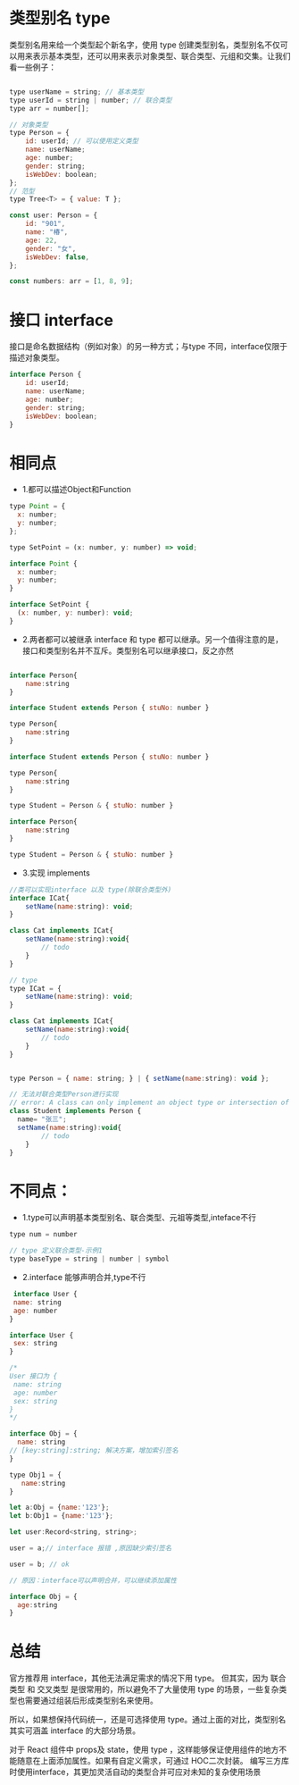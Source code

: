 # 类型别名 type

类型别名用来给一个类型起个新名字，使用 type 创建类型别名，类型别名不仅可以用来表示基本类型，还可以用来表示对象类型、联合类型、元组和交集。让我们看一些例子：

```javascript

type userName = string; // 基本类型
type userId = string | number; // 联合类型
type arr = number[]; 

// 对象类型
type Person = {
    id: userId; // 可以使用定义类型
    name: userName;
    age: number;
    gender: string;
    isWebDev: boolean;
};
// 范型
type Tree<T> = { value: T };

const user: Person = {
    id: "901",
    name: "椿",
    age: 22,
    gender: "女",
    isWebDev: false,
};

const numbers: arr = [1, 8, 9];
```


# 接口 interface

接口是命名数据结构（例如对象）的另一种方式；与type 不同，interface仅限于描述对象类型。

```javascript
interface Person {
    id: userId;
    name: userName;
    age: number;
    gender: string;
    isWebDev: boolean;
}
```

# 相同点
- 1.都可以描述Object和Function

```javascript
type Point = {
  x: number;
  y: number;
};

type SetPoint = (x: number, y: number) => void;
```

```javascript
interface Point {
  x: number;
  y: number;
}

interface SetPoint {
  (x: number, y: number): void;
}
```

- 2.两者都可以被继承
interface 和  type 都可以继承。另一个值得注意的是，接口和类型别名并不互斥。类型别名可以继承接口，反之亦然


```javascript

interface Person{
    name:string
}

interface Student extends Person { stuNo: number }

type Person{
    name:string
}

interface Student extends Person { stuNo: number }
```

```javascript
type Person{
    name:string
}

type Student = Person & { stuNo: number }

interface Person{
    name:string
}

type Student = Person & { stuNo: number }
```

- 3.实现 implements

```javascript
//类可以实现interface 以及 type(除联合类型外)
interface ICat{
    setName(name:string): void;
}

class Cat implements ICat{
    setName(name:string):void{
        // todo
    }
}

// type 
type ICat = {
    setName(name:string): void;
}

class Cat implements ICat{
    setName(name:string):void{
        // todo
    }
}


type Person = { name: string; } | { setName(name:string): void };

// 无法对联合类型Person进行实现
// error: A class can only implement an object type or intersection of object types with statically known members.
class Student implements Person {
  name= "张三";
  setName(name:string):void{
        // todo
    }
}
```


# 不同点：

- 1.type可以声明基本类型别名、联合类型、元祖等类型,inteface不行

```javascript
type num = number

// type 定义联合类型-示例1
type baseType = string | number | symbol
```


- 2.interface 能够声明合并,type不行
 ```javascript
  interface User {
  name: string
  age: number
}

interface User {
  sex: string
}

/*
User 接口为 {
  name: string
  age: number
  sex: string 
}
*/
 ```

```javascript
interface Obj = {
  name: string
// [key:string]:string; 解决方案，增加索引签名
}

type Obj1 = {
   name:string
}

let a:Obj = {name:'123'};
let b:Obj1 = {name:'123'};

let user:Record<string, string>;

user = a;// interface 报错 ,原因缺少索引签名

user = b; // ok

// 原因：interface可以声明合并，可以继续添加属性

interface Obj = {
  age:string
}
```


# 总结

官方推荐用 interface，其他无法满足需求的情况下用 type。
但其实，因为 联合类型 和 交叉类型 是很常用的，所以避免不了大量使用 type 的场景，一些复杂类型也需要通过组装后形成类型别名来使用。

所以，如果想保持代码统一，还是可选择使用 type。通过上面的对比，类型别名 其实可涵盖 interface 的大部分场景。

对于 React 组件中 props及 state，使用 type ，这样能够保证使用组件的地方不能随意在上面添加属性。如果有自定义需求，可通过 HOC二次封装。
编写三方库时使用interface，其更加灵活自动的类型合并可应对未知的复杂使用场景